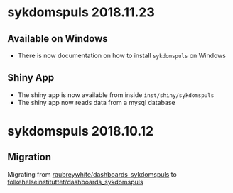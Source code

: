 # sykdomspuls 2018.11.23

## Available on Windows

- There is now documentation on how to install `sykdomspuls` on Windows

## Shiny App

- The shiny app is now available from inside `inst/shiny/sykdomspuls`
- The shiny app now reads data from a mysql database

# sykdomspuls 2018.10.12

## Migration

Migrating from [raubreywhite/dashboards_sykdomspuls](https://www.github.com/raubreywhite/dashboards_sykdomspuls/) to [folkehelseinstituttet/dashboards_sykdomspuls](https://www.github.com/folkehelseinstituttet/dashboards_sykdomspuls/)

